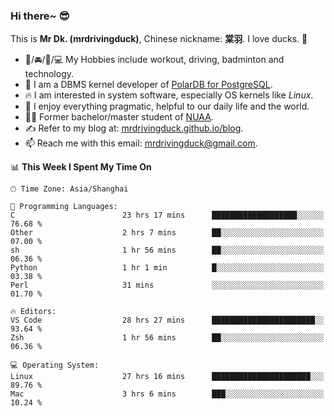 ### Hi there~ 😎

This is **Mr Dk. (mrdrivingduck)**, Chinese nickname: **棠羽**. I love ducks. 🦆

- 💪/🚘/🏸/💻 My Hobbies include workout, driving, badminton and technology.
- 🍊 I am a DBMS kernel developer of [PolarDB for PostgreSQL](https://github.com/ApsaraDB/PolarDB-for-PostgreSQL).
- 🔥 I am interested in system software, especially OS kernels like *Linux*.
- 🔧 I enjoy everything pragmatic, helpful to our daily life and the world.
- 👨‍🎓 Former bachelor/master student of [NUAA](https://en.wikipedia.org/wiki/Nanjing_University_of_Aeronautics_and_Astronautics).
- ✍ Refer to my blog at: [mrdrivingduck.github.io/blog](https://mrdrivingduck.github.io/blog/).
- 📫 Reach me with this email: [mrdrivingduck@gmail.com](mailto:mrdrivingduck@gmail.com).

<!--START_SECTION:waka-->
📊 **This Week I Spent My Time On** 

```text
🕑︎ Time Zone: Asia/Shanghai

💬 Programming Languages: 
C                        23 hrs 17 mins      ███████████████████░░░░░░   76.68 % 
Other                    2 hrs 7 mins        ██░░░░░░░░░░░░░░░░░░░░░░░   07.00 % 
sh                       1 hr 56 mins        ██░░░░░░░░░░░░░░░░░░░░░░░   06.36 % 
Python                   1 hr 1 min          █░░░░░░░░░░░░░░░░░░░░░░░░   03.38 % 
Perl                     31 mins             ░░░░░░░░░░░░░░░░░░░░░░░░░   01.70 % 

🔥 Editors: 
VS Code                  28 hrs 27 mins      ███████████████████████░░   93.64 % 
Zsh                      1 hr 56 mins        ██░░░░░░░░░░░░░░░░░░░░░░░   06.36 % 

💻 Operating System: 
Linux                    27 hrs 16 mins      ██████████████████████░░░   89.76 % 
Mac                      3 hrs 6 mins        ███░░░░░░░░░░░░░░░░░░░░░░   10.24 % 
```


<!--END_SECTION:waka-->

<!-- ![Mr Dk.'s GitHub Stats](https://github-readme-stats.vercel.app/api?username=mrdrivingduck&count_private&show_icons=true&theme=buefy) -->

<!-- ![Most Used Languages](https://github-readme-stats.vercel.app/api/top-langs/?username=mrdrivingduck&exclude_repo=mips32-CPU,snort-tcp-socket&theme=buefy&layout=compact&langs_count=10) -->


<!--
**mrdrivingduck/mrdrivingduck** is a ✨ _special_ ✨ repository because its `README.md` (this file) appears on your GitHub profile.

Here are some ideas to get you started:

- 🔭 I’m currently working on ...
- 🌱 I’m currently learning ...
- 👯 I’m looking to collaborate on ...
- 🤔 I’m looking for help with ...
- 💬 Ask me about ...
- 📫 How to reach me: ...
- 😄 Pronouns: ...
- ⚡ Fun fact: ...
-->

